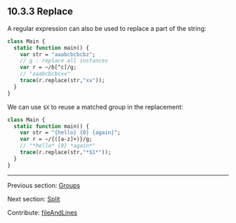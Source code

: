 ## 10.3.3 Replace

A regular expression can also be used to replace a part of the string:

```haxe
class Main {
  static function main() {
    var str = "aaabcbcbcbz";
    // g : replace all instances
    var r = ~/b[^c]/g;
    // "aaabcbcbcxx"
    trace(r.replace(str,"xx"));
  }
}

```

We can use `$X` to reuse a matched group in the replacement:

```haxe
class Main {
  static function main() {
    var str = "{hello} {0} {again}";
    var r = ~/{([a-z]+)}/g;
    // "*hello* {0} *again*"
    trace(r.replace(str,"*$1*"));
  }
}

```

---

Previous section: [Groups](std-regex-groups.md)

Next section: [Split](std-regex-split.md)

Contribute: [fileAndLines](https://github.com/HaxeFoundation/HaxeManual/blob/master/10-std.tex#L212-212)